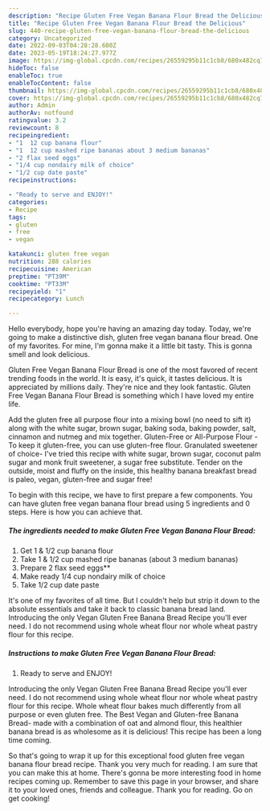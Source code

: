 ```yaml
---
description: "Recipe Gluten Free Vegan Banana Flour Bread the Delicious"
title: "Recipe Gluten Free Vegan Banana Flour Bread the Delicious"
slug: 440-recipe-gluten-free-vegan-banana-flour-bread-the-delicious
category: Uncategorized
date: 2022-09-03T04:28:28.600Z
date: 2023-05-19T18:24:27.977Z
image: https://img-global.cpcdn.com/recipes/26559295b11c1cb8/680x482cq70/gluten-free-vegan-banana-flour-bread-recipe-main-photo.jpg
hideToc: false
enableToc: true
enableTocContent: false
thumbnail: https://img-global.cpcdn.com/recipes/26559295b11c1cb8/680x482cq70/gluten-free-vegan-banana-flour-bread-recipe-main-photo.jpg
cover: https://img-global.cpcdn.com/recipes/26559295b11c1cb8/680x482cq70/gluten-free-vegan-banana-flour-bread-recipe-main-photo.jpg
author: Admin
authorAv: notfound
ratingvalue: 3.2
reviewcount: 8
recipeingredient:
- "1  12 cup banana flour"
- "1  12 cup mashed ripe bananas about 3 medium bananas"
- "2 flax seed eggs"
- "1/4 cup nondairy milk of choice"
- "1/2 cup date paste"
recipeinstructions:

- "Ready to serve and ENJOY!"
categories:
- Recipe
tags:
- gluten
- free
- vegan

katakunci: gluten free vegan 
nutrition: 288 calories
recipecuisine: American
preptime: "PT39M"
cooktime: "PT33M"
recipeyield: "1"
recipecategory: Lunch

---
```



Hello everybody, hope you're having an amazing day today. Today, we're going to make a distinctive dish, gluten free vegan banana flour bread. One of my favorites. For mine, I'm gonna make it a little bit tasty. This is gonna smell and look delicious.

Gluten Free Vegan Banana Flour Bread is one of the most favored of recent trending foods in the world. It is easy, it's quick, it tastes delicious. It is appreciated by millions daily. They're nice and they look fantastic. Gluten Free Vegan Banana Flour Bread is something which I have loved my entire life.

Add the gluten free all purpose flour into a mixing bowl (no need to sift it) along with the white sugar, brown sugar, baking soda, baking powder, salt, cinnamon and nutmeg and mix together. Gluten-Free or All-Purpose Flour - To keep it gluten-free, you can use gluten-free flour. Granulated sweetener of choice- I&#39;ve tried this recipe with white sugar, brown sugar, coconut palm sugar and monk fruit sweetener, a sugar free substitute. Tender on the outside, moist and fluffy on the inside, this healthy banana breakfast bread is paleo, vegan, gluten-free and sugar free!


To begin with this recipe, we have to first prepare a few components. You can have gluten free vegan banana flour bread using 5 ingredients and 0 steps. Here is how you can achieve that.

<!--inarticleads1-->

##### The ingredients needed to make Gluten Free Vegan Banana Flour Bread:

1. Get 1 &amp; 1/2 cup banana flour
1. Take 1 &amp; 1/2 cup mashed ripe bananas (about 3 medium bananas)
1. Prepare 2 flax seed eggs**
1. Make ready 1/4 cup nondairy milk of choice
1. Take 1/2 cup date paste


It&#39;s one of my favorites of all time. But I couldn&#39;t help but strip it down to the absolute essentials and take it back to classic banana bread land. Introducing the only Vegan Gluten Free Banana Bread Recipe you&#39;ll ever need. I do not recommend using whole wheat flour nor whole wheat pastry flour for this recipe. 

<!--inarticleads2-->

##### Instructions to make Gluten Free Vegan Banana Flour Bread:


1. Ready to serve and ENJOY!

Introducing the only Vegan Gluten Free Banana Bread Recipe you&#39;ll ever need. I do not recommend using whole wheat flour nor whole wheat pastry flour for this recipe. Whole wheat flour bakes much differently from all purpose or even gluten free. The Best Vegan and Gluten-free Banana Bread- made with a combination of oat and almond flour, this healthier banana bread is as wholesome as it is delicious! This recipe has been a long time coming. 

So that's going to wrap it up for this exceptional food gluten free vegan banana flour bread recipe. Thank you very much for reading. I am sure that you can make this at home. There's gonna be more interesting food in home recipes coming up. Remember to save this page in your browser, and share it to your loved ones, friends and colleague. Thank you for reading. Go on get cooking!
